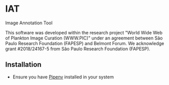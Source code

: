 # IAT
Image Annotation Tool

This software was developed within the research project "World Wide Web of Plankton Image Curation (WWW.PIC)" under an agreement between São Paulo Research Foundation (FAPESP) and Belmont Forum.
We acknowledge grant #2018/24167-5 from São Paulo Research Foundation (FAPESP).
## Installation

- Ensure you have [Pipenv](https://pipenv.pypa.io/) installed in your system
